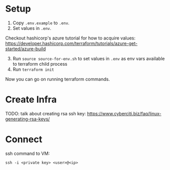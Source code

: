 # Setup

1. Copy `.env.example` to `.env`.
2. Set values in `.env`.

Checkout hashicorp's azure tutorial for how to acquire values:
<https://developer.hashicorp.com/terraform/tutorials/azure-get-started/azure-build>

3. Run `source source-for-env.sh` to set values in `.env` as env vars available to terraform child process
4. Run `terraform init`

Now you can go on running terraform commands.

# Create Infra

TODO: talk about creating rsa ssh key: https://www.cyberciti.biz/faq/linux-generating-rsa-keys/

# Connect

ssh command to VM:

`ssh -i <private key> <user>@<ip>`
